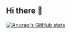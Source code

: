 ## Hi there 👋

[![Anurag's GitHub stats](https://github-readme-stats.vercel.app/api?username=godxxy1229)](https://github.com/anuraghazra/github-readme-stats)

<!--
**godxxy1229/godxxy1229** is a ✨ _special_ ✨ repository because its `README.md` (this file) appears on your GitHub profile.

Here are some ideas to get you started:

- 🔭 I’m currently working on ...
- 🌱 I’m currently learning ...
- 👯 I’m looking to collaborate on ...
- 🤔 I’m looking for help with ...
- 💬 Ask me about ...
- 📫 How to reach me: ...
- 😄 Pronouns: ...
- ⚡ Fun fact: ...
-->
